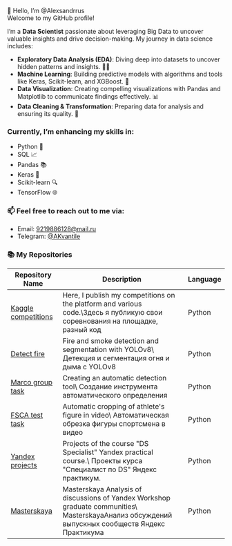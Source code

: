 👋 Hello, I’m @Alexsandrrus  
Welcome to my GitHub profile!

I’m a **Data Scientist** passionate about leveraging Big Data to uncover valuable insights and drive decision-making. My journey in data science includes:

- **Exploratory Data Analysis (EDA)**: Diving deep into datasets to uncover hidden patterns and insights. 🕵️‍♂️
- **Machine Learning**: Building predictive models with algorithms and tools like Keras, Scikit-learn, and XGBoost. 🤖
- **Data Visualization**: Creating compelling visualizations with Pandas and Matplotlib to communicate findings effectively. 📊
- **Data Cleaning & Transformation**: Preparing data for analysis and ensuring its quality. 🧹

### Currently, I’m enhancing my skills in:
- Python 🐍
- SQL 📈
- Pandas 📚
- Keras 🧠
- Scikit-learn 🔍
- TensorFlow 🌐

### 📫 Feel free to reach out to me via:
- Email: [9219886128@mail.ru](mailto:9219886128@mail.ru)
- Telegram: [@AKvantile](https://t.me/AKvantile)

### 📚 My Repositories

| Repository Name | Description          | Language   |
|-----------------|----------------------|------------|
| [Kaggle competitions](https://github.com/Alexsandrrus/projekts-Kaggle)      | Here, I publish my competitions on the platform and various code.\Здесь я публикую свои соревнования на площадке, разный код | Python     |
| [Detect fire ](https://github.com/Alexsandrrus/Detect_fire)      | Fire and smoke detection and segmentation with YOLOv8\ Детекция и сегментация огня и дыма с YOLOv8 | Python    |
| [Marco group task](https://github.com/Alexsandrrus/Test_task_for_Marco_grup/tree/main)       | Creating an automatic detection tool\ Cоздание инструмента автоматического определения| Python |
| [FSCA test task ](https://github.com/Alexsandrrus/fsva-test-task)    | Automatic cropping of athlete's figure in video\ Автоматическая обрезка фигуры спортсмена в видео| Python |
| [Yandex projects](https://github.com/Alexsandrrus/practicum_yandex_projects)    | Projects of the course "DS Specialist" Yandex practical course.\ Проекты курса "Специалист по DS" Яндекс практикум.| Python |
| [Masterskaya](https://github.com/Alexsandrrus/Masterskaya)    | Masterskaya Analysis of discussions of Yandex Workshop graduate communities\ MasterskayaАнализ обсуждений выпускных сообществ Яндекс Практикума| Python |
